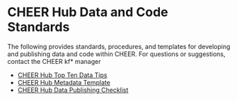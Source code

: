# CHEER Hub Data and Code Standards
The following provides standards, procedures, and templates for developing and publishing data and code within CHEER. For questions or suggestions, contact the CHEER kf* manager

* [CHEER Hub Top Ten Data Tips](06a-CHEER_DataTips.md)
* [CHEER Hub Metadata Template](06b-CHEER_MetadataTemplate.md)
* [CHEER Hub Data Publishing Checklist](06c-CHEER_DataPublishingChecklist.md)
